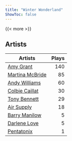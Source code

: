 ```yaml
---
title: "Winter Wonderland"
ShowToc: false
---
```


{{< more >}}

## Artists
Artists | Plays 
----- | -----: 
[Amy Grant](/artists/amy-grant-3053) | 140
[Martina McBride](/artists/martina-mcbride-35319) | 85
[Andy Williams](/artists/andy-williams-16425) | 60
[Colbie Caillat](/artists/colbie-caillat-33213) | 30
[Tony Bennett](/artists/tony-bennett-2564) | 29
[Air Supply](/artists/air-supply-2618) | 18
[Barry Manilow](/artists/barry-manilow-31897) | 5
[Darlene Love](/artists/darlene-love-118320) | 5
[Pentatonix](/artists/pentatonix-655231) | 1

